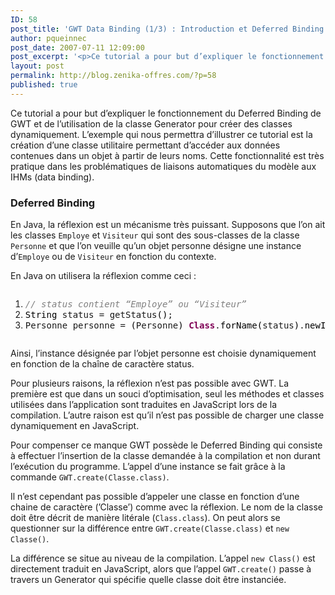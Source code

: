 ```yaml
---
ID: 58
post_title: 'GWT Data Binding (1/3) : Introduction et Deferred Binding'
author: pqueinnec
post_date: 2007-07-11 12:09:00
post_excerpt: '<p>Ce tutorial a pour but d’expliquer le fonctionnement du Deferred Binding de GWT et de l’utilisation de la classe Generator pour créer des classes dynamiquement. L’exemple qui nous permettra d’illustrer ce tutorial est la création d’une classe utilitaire permettant d’accéder aux données contenues dans un objet à partir de leurs noms. Cette fonctionnalité est très pratique dans les problématiques de liaisons automatiques du modèle aux IHMs (data binding).</p>'
layout: post
permalink: http://blog.zenika-offres.com/?p=58
published: true
---
```

<p>Ce tutorial a pour but d’expliquer le fonctionnement du Deferred Binding de GWT et de l’utilisation de la classe Generator pour créer des classes dynamiquement. L’exemple qui nous permettra d’illustrer ce tutorial est la création d’une classe utilitaire permettant d’accéder aux données contenues dans un objet à partir de leurs noms. Cette fonctionnalité est très pratique dans les problématiques de liaisons automatiques du modèle aux IHMs (data binding).</p>
<!--more-->
<h3>Deferred Binding</h3> <p>En Java, la réflexion est un mécanisme très puissant. Supposons que l’on ait les classes <code>Employe</code> et <code>Visiteur</code> qui sont des sous-classes de la classe <code>Personne</code> et que l’on veuille qu’un objet personne désigne une instance d’<code>Employe</code> ou de <code>Visiteur</code> en fonction du contexte.</p> <p>En Java on utilisera la réflexion comme ceci&nbsp;:</p> <pre class="java code java" style="font-family:inherit"><ol><li style="font-weight: normal;"><div style="font-family: monospace; font-weight: normal; font-style: normal; margin:0; padding:0; background:inherit;"><span style="color: #808080; font-style: italic;">// status contient “Employe” ou “Visiteur”</span></div></li><li style="font-weight: normal;"><div style="font-family: monospace; font-weight: normal; font-style: normal; margin:0; padding:0; background:inherit;"><span style="color: #000000;">String</span> status = getStatus<span style="color: #000000;">&#40;</span><span style="color: #000000;">&#41;</span>;</div></li><li style="font-weight: normal;"><div style="font-family: monospace; font-weight: normal; font-style: normal; margin:0; padding:0; background:inherit;">Personne personne = <span style="color: #000000;">&#40;</span>Personne<span style="color: #000000;">&#41;</span> <span style="color: #7F0055; font-weight: bold;">Class</span>.<span style="color: #000000;">forName</span><span style="color: #000000;">&#40;</span>status<span style="color: #000000;">&#41;</span>.<span style="color: #000000;">newInstance</span><span style="color: #000000;">&#40;</span><span style="color: #000000;">&#41;</span>;</div></li></ol></pre> <p>Ainsi, l’instance désignée par l’objet personne est choisie dynamiquement en fonction de la chaîne de caractère status.</p> <p>Pour plusieurs raisons, la réflexion n’est pas possible avec GWT. La première est que dans un souci d’optimisation, seul les méthodes et classes utilisées dans l’application sont traduites en JavaScript lors de la compilation. L’autre raison est qu’il n’est pas possible de charger une classe dynamiquement en JavaScript.</p> <p>Pour compenser ce manque GWT possède le Deferred Binding qui consiste à effectuer l’insertion de la classe demandée à la compilation et non durant l’exécution du programme. L’appel d’une instance se fait grâce à la commande <code>GWT.create(Classe.class)</code>.</p> <p>Il n’est cependant pas possible d’appeler une classe en fonction d’une chaine de caractère (’Classe’) comme avec la réflexion. Le nom de la classe doit être décrit de manière litérale (<code>Class.class</code>). On peut alors se questionner sur la différence entre <code>GWT.create(Classe.class)</code> et <code>new Classe()</code>.</p> <p>La différence se situe au niveau de la compilation. L’appel <code>new Class()</code> est directement traduit en JavaScript, alors que l’appel <code>GWT.create()</code> passe à travers un Generator qui spécifie quelle classe doit être instanciée.</p>